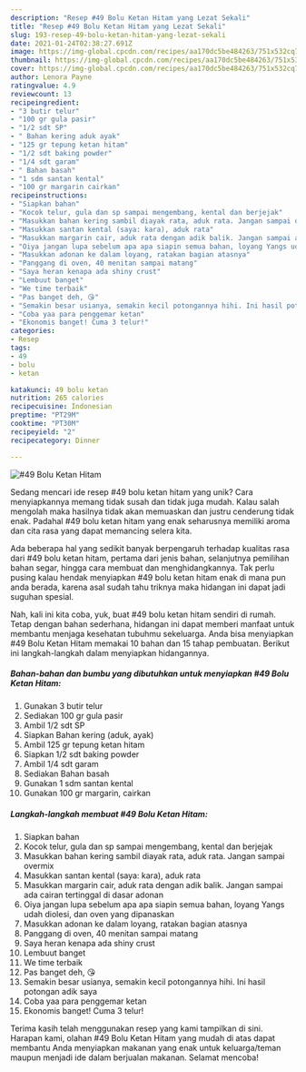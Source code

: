 ```yaml
---
description: "Resep #49 Bolu Ketan Hitam yang Lezat Sekali"
title: "Resep #49 Bolu Ketan Hitam yang Lezat Sekali"
slug: 193-resep-49-bolu-ketan-hitam-yang-lezat-sekali
date: 2021-01-24T02:38:27.691Z
image: https://img-global.cpcdn.com/recipes/aa170dc5be484263/751x532cq70/49-bolu-ketan-hitam-foto-resep-utama.jpg
thumbnail: https://img-global.cpcdn.com/recipes/aa170dc5be484263/751x532cq70/49-bolu-ketan-hitam-foto-resep-utama.jpg
cover: https://img-global.cpcdn.com/recipes/aa170dc5be484263/751x532cq70/49-bolu-ketan-hitam-foto-resep-utama.jpg
author: Lenora Payne
ratingvalue: 4.9
reviewcount: 13
recipeingredient:
- "3 butir telur"
- "100 gr gula pasir"
- "1/2 sdt SP"
- " Bahan kering aduk ayak"
- "125 gr tepung ketan hitam"
- "1/2 sdt baking powder"
- "1/4 sdt garam"
- " Bahan basah"
- "1 sdm santan kental"
- "100 gr margarin cairkan"
recipeinstructions:
- "Siapkan bahan"
- "Kocok telur, gula dan sp sampai mengembang, kental dan berjejak"
- "Masukkan bahan kering sambil diayak rata, aduk rata. Jangan sampai overmix"
- "Masukkan santan kental (saya: kara), aduk rata"
- "Masukkan margarin cair, aduk rata dengan adik balik. Jangan sampai ada cairan tertinggal di dasar adonan"
- "Oiya jangan lupa sebelum apa apa siapin semua bahan, loyang Yangs udah diolesi, dan oven yang dipanaskan"
- "Masukkan adonan ke dalam loyang, ratakan bagian atasnya"
- "Panggang di oven, 40 menitan sampai matang"
- "Saya heran kenapa ada shiny crust"
- "Lembuut banget"
- "We time terbaik"
- "Pas banget deh, 😘"
- "Semakin besar usianya, semakin kecil potongannya hihi. Ini hasil potongan adik saya"
- "Coba yaa para penggemar ketan"
- "Ekonomis banget! Cuma 3 telur!"
categories:
- Resep
tags:
- 49
- bolu
- ketan

katakunci: 49 bolu ketan 
nutrition: 265 calories
recipecuisine: Indonesian
preptime: "PT29M"
cooktime: "PT30M"
recipeyield: "2"
recipecategory: Dinner

---
```



![#49 Bolu Ketan Hitam](https://img-global.cpcdn.com/recipes/aa170dc5be484263/751x532cq70/49-bolu-ketan-hitam-foto-resep-utama.jpg)

Sedang mencari ide resep #49 bolu ketan hitam yang unik? Cara menyiapkannya memang tidak susah dan tidak juga mudah. Kalau salah mengolah maka hasilnya tidak akan memuaskan dan justru cenderung tidak enak. Padahal #49 bolu ketan hitam yang enak seharusnya memiliki aroma dan cita rasa yang dapat memancing selera kita.

Ada beberapa hal yang sedikit banyak berpengaruh terhadap kualitas rasa dari #49 bolu ketan hitam, pertama dari jenis bahan, selanjutnya pemilihan bahan segar, hingga cara membuat dan menghidangkannya. Tak perlu pusing kalau hendak menyiapkan #49 bolu ketan hitam enak di mana pun anda berada, karena asal sudah tahu triknya maka hidangan ini dapat jadi suguhan spesial.




Nah, kali ini kita coba, yuk, buat #49 bolu ketan hitam sendiri di rumah. Tetap dengan bahan sederhana, hidangan ini dapat memberi manfaat untuk membantu menjaga kesehatan tubuhmu sekeluarga. Anda bisa menyiapkan #49 Bolu Ketan Hitam memakai 10 bahan dan 15 tahap pembuatan. Berikut ini langkah-langkah dalam menyiapkan hidangannya.

<!--inarticleads1-->

##### Bahan-bahan dan bumbu yang dibutuhkan untuk menyiapkan #49 Bolu Ketan Hitam:

1. Gunakan 3 butir telur
1. Sediakan 100 gr gula pasir
1. Ambil 1/2 sdt SP
1. Siapkan  Bahan kering (aduk, ayak)
1. Ambil 125 gr tepung ketan hitam
1. Siapkan 1/2 sdt baking powder
1. Ambil 1/4 sdt garam
1. Sediakan  Bahan basah
1. Gunakan 1 sdm santan kental
1. Gunakan 100 gr margarin, cairkan




<!--inarticleads2-->

##### Langkah-langkah membuat #49 Bolu Ketan Hitam:

1. Siapkan bahan
1. Kocok telur, gula dan sp sampai mengembang, kental dan berjejak
1. Masukkan bahan kering sambil diayak rata, aduk rata. Jangan sampai overmix
1. Masukkan santan kental (saya: kara), aduk rata
1. Masukkan margarin cair, aduk rata dengan adik balik. Jangan sampai ada cairan tertinggal di dasar adonan
1. Oiya jangan lupa sebelum apa apa siapin semua bahan, loyang Yangs udah diolesi, dan oven yang dipanaskan
1. Masukkan adonan ke dalam loyang, ratakan bagian atasnya
1. Panggang di oven, 40 menitan sampai matang
1. Saya heran kenapa ada shiny crust
1. Lembuut banget
1. We time terbaik
1. Pas banget deh, 😘
1. Semakin besar usianya, semakin kecil potongannya hihi. Ini hasil potongan adik saya
1. Coba yaa para penggemar ketan
1. Ekonomis banget! Cuma 3 telur!




Terima kasih telah menggunakan resep yang kami tampilkan di sini. Harapan kami, olahan #49 Bolu Ketan Hitam yang mudah di atas dapat membantu Anda menyiapkan makanan yang enak untuk keluarga/teman maupun menjadi ide dalam berjualan makanan. Selamat mencoba!
